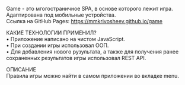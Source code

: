 Game - это мгогостраничное SPA, в основе которого лежит игра. Адаптирована под мобильные устройства.<br>
Ссылка на GitHub Pages: https://mmkrivosheev.github.io/game

КАКИЕ ТЕХНОЛОГИИ ПРИМЕНИЛ?<br>
• Приложение написано на чистом JavaScript.<br>
• При создании игры использовал ООП.<br>
• Для добавления нового рузультата, а также для получения ранее сохраненных результатов игры использовал REST API.

ОПИСАНИЕ<br>
Правила игры можно найти в самом приложении во вкладке menu.
